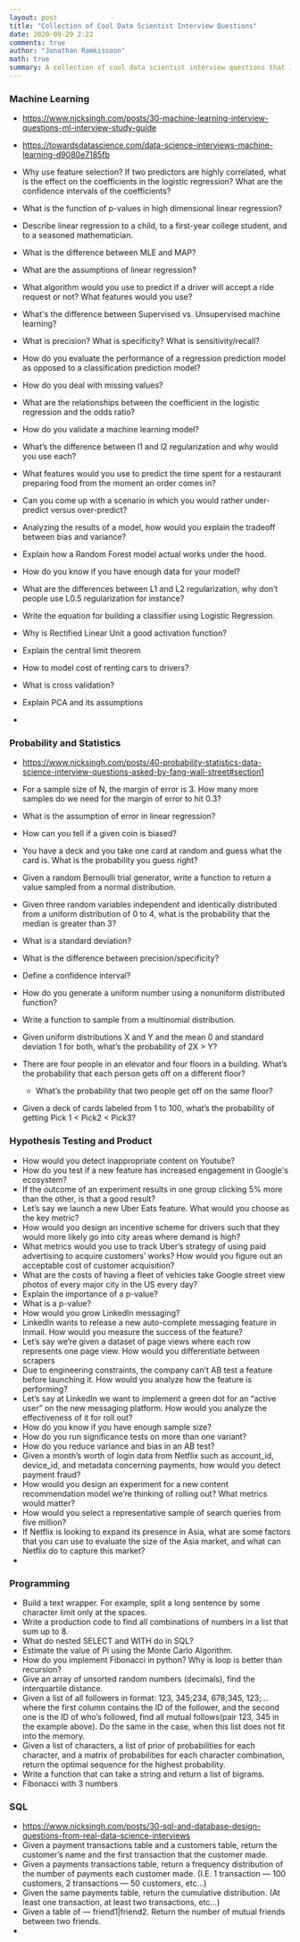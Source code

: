 ```yaml
---
layout: post
title: "Collection of Cool Data Scientist Interview Questions"
date: 2020-09-29 2:22
comments: true
author: "Jonathan Ramkissoon"
math: true
summary: A collection of cool data scientist interview questions that I've come across
---
```



### Machine Learning
- https://www.nicksingh.com/posts/30-machine-learning-interview-questions-ml-interview-study-guide
- https://towardsdatascience.com/data-science-interviews-machine-learning-d9080e7185fb

- Why use feature selection? If two predictors are highly correlated, what is the effect on the coefficients in the logistic regression? What are the confidence intervals of the coefficients?
- What is the function of p-values in high dimensional linear regression?
- Describe linear regression to a child, to a first-year college student, and to a seasoned mathematician.
- What is the difference between MLE and MAP?
- What are the assumptions of linear regression?
- What algorithm would you use to predict if a driver will accept a ride request or not? What features would you use?
- What's the difference between Supervised vs. Unsupervised machine learning?
- What is precision? What is specificity? What is sensitivity/recall?
- How do you evaluate the performance of a regression prediction model as opposed to a classification prediction model?
- How do you deal with missing values?
- What are the relationships between the coefficient in the logistic regression and the odds ratio?
- How do you validate a machine learning model?
- What’s the difference between l1 and l2 regularization and why would you use each?
- What features would you use to predict the time spent for a restaurant preparing food from the moment an order comes in?
- Can you come up with a scenario in which you would rather under-predict versus over-predict?
- Analyzing the results of a model, how would you explain the tradeoff between bias and variance?
- Explain how a Random Forest model actual works under the hood.
- How do you know if you have enough data for your model?
- What are the differences between L1 and L2 regularization, why don’t people use L0.5 regularization for instance?
- Write the equation for building a classifier using Logistic Regression.
- Why is Rectified Linear Unit a good activation function?
- Explain the central limit theorem
- How to model cost of renting cars to drivers?
- What is cross validation?
- Explain PCA and its assumptions
- 


### Probability and Statistics
- https://www.nicksingh.com/posts/40-probability-statistics-data-science-interview-questions-asked-by-fang-wall-street#section1

- For a sample size of N, the margin of error is 3. How many more samples do we need for the margin of error to hit 0.3?
- What is the assumption of error in linear regression?
- How can you tell if a given coin is biased?
- You have a deck and you take one card at random and guess what the card is. What is the probability you guess right?
- Given a random Bernoulli trial generator, write a function to return a value sampled from a normal distribution.
- Given three random variables independent and identically distributed from a uniform distribution of 0 to 4, what is the probability that the median is greater than 3?
- What is a standard deviation?
- What is the difference between precision/specificity?
- Define a confidence interval?
- How do you generate a uniform number using a nonuniform distributed function?
- Write a function to sample from a multinomial distribution.
- Given uniform distributions X and Y and the mean 0 and standard deviation 1 for both, what’s the probability of 2X > Y?
- There are four people in an elevator and four floors in a building. What’s the probability that each person gets off on a different floor?
  - What’s the probability that two people get off on the same floor?
- Given a deck of cards labeled from 1 to 100, what’s the probability of getting Pick 1 < Pick2 < Pick3?



### Hypothesis Testing and Product
- How would you detect inappropriate content on Youtube?
- How do you test if a new feature has increased engagement in Google's ecosystem?
- If the outcome of an experiment results in one group clicking 5% more than the other, is that a good result?
- Let’s say we launch a new Uber Eats feature. What would you choose as the key metric?
- How would you design an incentive scheme for drivers such that they would more likely go into city areas where demand is high?
- What metrics would you use to track Uber’s strategy of using paid advertising to acquire customers’ works? How would you figure out an acceptable cost of customer acquisition?
- What are the costs of having a fleet of vehicles take Google street view photos of every major city in the US every day?
- Explain the importance of a p-value?
- What is a p-value?
- How would you grow LinkedIn messaging?
- LinkedIn wants to release a new auto-complete messaging feature in Inmail. How would you measure the success of the feature?
- Let’s say we’re given a dataset of page views where each row represents one page view. How would you differentiate between scrapers
- Due to engineering constraints, the company can’t AB test a feature before launching it. How would you analyze how the feature is performing?
- Let’s say at LinkedIn we want to implement a green dot for an “active user” on the new messaging platform. How would you analyze the effectiveness of it for roll out?
- How do you know if you have enough sample size?
- How do you run significance tests on more than one variant?
- How do you reduce variance and bias in an AB test?
- Given a month’s worth of login data from Netflix such as account_id, device_id, and metadata concerning payments, how would you detect payment fraud?
- How would you design an experiment for a new content recommendation model we’re thinking of rolling out? What metrics would matter?
- How would you select a representative sample of search queries from five million?
- If Netflix is looking to expand its presence in Asia, what are some factors that you can use to evaluate the size of the Asia market, and what can Netflix do to capture this market?
-



### Programming
- Build a text wrapper. For example, split a long sentence by some character limit only at the spaces.
- Write a production code to find all combinations of numbers in a list that sum up to 8.
- What do nested SELECT and WITH do in SQL?
- Estimate the value of Pi using the Monte Carlo Algorithm.
- How do you implement Fibonacci in python? Why is loop is better than recursion?
- Give an array of unsorted random numbers (decimals), find the interquartile distance.
- Given a list of all followers in format: 123, 345;234, 678;345, 123;…where the first column contains the ID of the follower, and the second one is the ID of who’s followed, find all mutual follows(pair 123, 345 in the example above). Do the same in the case, when this list does not fit into the memory.
- Given a list of characters, a list of prior of probabilities for each character, and a matrix of probabilities for each character combination, return the optimal sequence for the highest probability.
- Write a function that can take a string and return a list of bigrams.
- Fibonacci with 3 numbers

### SQL
- https://www.nicksingh.com/posts/30-sql-and-database-design-questions-from-real-data-science-interviews
- Given a payment transactions table and a customers table, return the customer’s name and the first transaction that the customer made.
- Given a payments transactions table, return a frequency distribution of the number of payments each customer made. (I.E. 1 transaction — 100 customers, 2 transactions — 50 customers, etc…)
- Given the same payments table, return the cumulative distribution. (At least one transaction, at least two transactions, etc…)
- Given a table of — friend1|friend2. Return the number of mutual friends between two friends.
-
